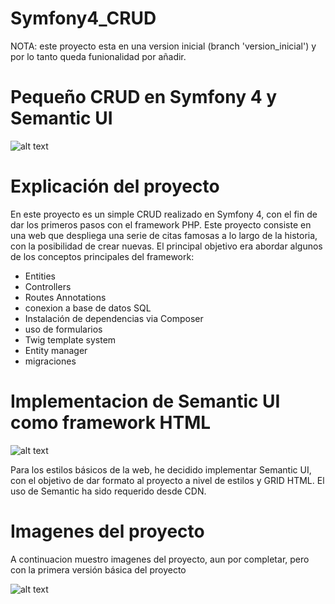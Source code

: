 # Symfony4_CRUD

NOTA: este proyecto esta en una version inicial (branch 'version_inicial') y por lo tanto queda funionalidad por añadir.

# Pequeño CRUD en Symfony 4 y Semantic UI

![alt text](https://user-images.githubusercontent.com/40801686/43368455-9a78193a-935d-11e8-888d-403836f65610.png)

# Explicación del proyecto

En este proyecto es un simple CRUD realizado en Symfony 4, con el fin de dar los primeros pasos con el framework PHP. Este proyecto consiste en una web que despliega una serie de citas famosas a lo largo de la historia, con la posibilidad de crear nuevas. El principal objetivo era abordar algunos de los conceptos principales del framework:

- Entities
- Controllers
- Routes Annotations
- conexion a base de datos SQL
- Instalación de dependencias via Composer
- uso de formularios
- Twig template system
- Entity manager
- migraciones

# Implementacion de Semantic UI como framework HTML

![alt text](https://user-images.githubusercontent.com/40801686/43368466-c5918fde-935d-11e8-82f9-e4692a14ea89.png)

Para los estilos básicos de la web, he decidido implementar Semantic UI, con el objetivo de dar formato al proyecto a nivel de estilos y GRID HTML. El uso de Semantic ha sido requerido desde CDN.

# Imagenes del proyecto

A continuacion muestro imagenes del proyecto, aun por completar, pero con la primera versión básica del proyecto

![alt text](https://user-images.githubusercontent.com/40801686/43368453-96c753f0-935d-11e8-9c30-314021b5061e.png)
